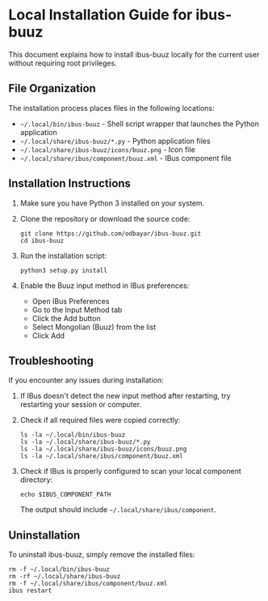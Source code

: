 # Local Installation Guide for ibus-buuz

This document explains how to install ibus-buuz locally for the current user without requiring root privileges.

## File Organization

The installation process places files in the following locations:

- `~/.local/bin/ibus-buuz` - Shell script wrapper that launches the Python application
- `~/.local/share/ibus-buuz/*.py` - Python application files
- `~/.local/share/ibus-buuz/icons/buuz.png` - Icon file
- `~/.local/share/ibus/component/buuz.xml` - IBus component file

## Installation Instructions

1. Make sure you have Python 3 installed on your system.

2. Clone the repository or download the source code:
   ```
   git clone https://github.com/odbayar/ibus-buuz.git
   cd ibus-buuz
   ```

3. Run the installation script:
   ```
   python3 setup.py install

4. Enable the Buuz input method in IBus preferences:
   - Open IBus Preferences
   - Go to the Input Method tab
   - Click the Add button
   - Select Mongolian (Buuz) from the list
   - Click Add

## Troubleshooting

If you encounter any issues during installation:

1. If IBus doesn't detect the new input method after restarting, try restarting your session or computer.

2. Check if all required files were copied correctly:
   ```
   ls -la ~/.local/bin/ibus-buuz
   ls -la ~/.local/share/ibus-buuz/*.py
   ls -la ~/.local/share/ibus-buuz/icons/buuz.png
   ls -la ~/.local/share/ibus/component/buuz.xml
   ```

3. Check if IBus is properly configured to scan your local component directory:
   ```
   echo $IBUS_COMPONENT_PATH
   ```
   The output should include `~/.local/share/ibus/component`.

## Uninstallation

To uninstall ibus-buuz, simply remove the installed files:
```
rm -f ~/.local/bin/ibus-buuz
rm -rf ~/.local/share/ibus-buuz
rm -f ~/.local/share/ibus/component/buuz.xml
ibus restart
```
